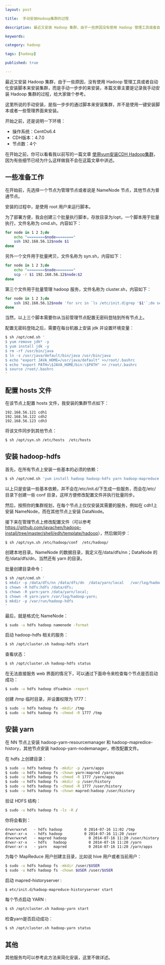 ```yaml
---
layout: post

title:  手动安装Hadoop集群的过程

description: 最近又安装 Hadoop 集群，由于一些原因没有使用 Hadoop 管理工具或者自动化安装脚本来安装集群，而是手动一步步的来安装，本篇文章主要是记录我手动安装 Hadoop 集群的过程，给大家做个参考。

keywords:  

category: hadoop

tags: [hadoop]

published: true

---
```


最近又安装 Hadoop 集群，由于一些原因，没有使用 Hadoop 管理工具或者自动化安装脚本来安装集群，而是手动一步步的来安装，本篇文章主要是记录我手动安装 Hadoop 集群的过程，给大家做个参考。

这里所说的手动安装，是指一步步的通过脚本来安装集群，并不是使用一键安装脚本或者一些管理界面来安装。

开始之前，还是说明一下环境：

- 操作系统：CentOs6.4
- CDH版本：4.7.0
- 节点数：4个

在开始之前，你可以看看我以前写的一篇文章 [使用yum安装CDH Hadoop集群](/2013/04/06/install-cloudera-cdh-by-yum/)，因为有些细节已经为什么这样做我不会在这篇文章中讲述。

## 一些准备工作

在开始前，先选择一个节点为管理节点或者说是 NameNode 节点，其他节点为普通节点。

安装的过程中，是使用 root 用户来运行脚本。

为了部署方便，我会创建三个批量执行脚本，存放目录为/opt，一个脚本用于批量执行，文件名称为 cmd.sh，内容如下：

```bash
for node in 1 2 3;do
	echo "========$node========"
	ssh 192.168.56.12$node $1
done
```

另外一个文件用于批量拷贝，文件名称为 syn.sh，内容如下：

```bash
for node in 1 2 3;do
	echo "========$node========"
	scp -r $1 192.168.56.12$node:$2
done
```

第三个文件用于批量管理 hadoop 服务，文件名称为 cluster.sh，内容如下：

```bash
for node in 1 2 3;do
	ssh 192.168.56.12$node 'for src in `ls /etc/init.d|grep '$1'`;do service $src '$2'; done'
done
```

当然，以上三个脚本需要你从当前管理节点配置无密码登陆到所有节点上。

配置无密码登陆之后，需要在每台机器上安装 jdk 并设置环境变量：

```bash
$ sh /opt/cmd.sh '
$ yum remove jdk* -y
$ yum install jdk -y
$ rm -rf /usr/bin/java
$ ln -s /usr/java/default/bin/java /usr/bin/java
$ echo "export JAVA_HOME=/usr/java/default" >>/root/.bashrc
$ echo "export PATH=\$JAVA_HOME/bin:\$PATH" >> /root/.bashrc
$ source /root/.bashrc
'
```

## 配置 hosts 文件

在该节点上配置 hosts 文件，我安装的集群节点如下：

```
192.168.56.121 cdh1
192.168.56.122 cdh2
192.168.56.123 cdh3
```

将该文件同步到其他节点：

```bash
$ sh /opt/syn.sh /etc/hosts  /etc/hosts
```

## 安装 hadoop-hdfs

首先，在所有节点上安装一些基本的必须的依赖：

```bash
$ sh /opt/cmd.sh 'yum install hadoop hadoop-hdfs yarn hadoop-mapreduce hive hbase zookeeper hbase'
```

以上只是安装一些基本依赖，并不会在/etc/init.d/下生成一些服务，而会在/etc/目录下创建一些 conf 目录，这样方便修改配置文件并执行批量同步。

然后，按照你的集群规划，在每个节点上仅仅安装其需要的服务，例如在 cdh1上安装 NameNode，而在其他节点上安装 DataNode。

接下来在管理节点上修改配置文件（可以参考 <https://github.com/javachen/hadoop-install/tree/master/shell/edh/template/hadoop>），然后做同步：

```bash
$ sh /opt/syn.sh /etc/hadoop/conf  /etc/hadoop/
```

创建本地目录。NameNode 的数据目录，我定义在/data/dfs/nn；DataNode 的在/data/dfs/dn，当然还有 yarn 的目录。

批量创建目录命令：

```bash
$ sh /opt/cmd.sh '
$ mkdir -p /data/dfs/nn /data/dfs/dn  /data/yarn/local   /var/log/hadoop-yarn;
$ chown -R hdfs:hdfs /data/dfs;
$ chown -R yarn:yarn /data/yarn/local;
$ chown -R yarn:yarn /var/log/hadoop-yarn;
$ mkdir -p /var/run/hadoop-hdfs
'
```

最后，就是格式化 NameNode：

```bash
$ sudo -u hdfs hadoop namenode -format
```

启动 hadoop-hdfs 相关的服务：

```bash
$ sh /opt/cluster.sh hadoop-hdfs start
```

查看状态：

```bash
$ sh /opt/cluster.sh hadoop-hdfs status
```

在无法直接服务 web 界面的情况下，可以通过下面命令来检查每个节点是否启动成功：

```bash
$ sudo -u hdfs hadoop dfsadmin -report
```

创建 /tmp 临时目录，并设置权限为 1777：

```bash
$ sudo -u hdfs hadoop fs -mkdir /tmp
$ sudo -u hdfs hadoop fs -chmod -R 1777 /tmp
```

## 安装 yarn

在 NN 节点上安装 hadoop-yarn-resourcemanager 和 hadoop-mapredice-history，其他节点安装 hadoop-yarn-nodemanager，修改配置文件。

在 hdfs 上创建目录：

```bash
$ sudo -u hdfs hadoop fs -mkdir -p /yarn/apps
$ sudo -u hdfs hadoop fs -chown yarn:mapred /yarn/apps
$ sudo -u hdfs hadoop fs -chmod -R 1777 /yarn/apps
$ sudo -u hdfs hadoop fs -mkdir -p /user/history
$ sudo -u hdfs hadoop fs -chmod -R 1777 /user/history
$ sudo -u hdfs hadoop fs -chown mapred:hadoop /user/history
```

验证 HDFS 结构：

```bash
$ sudo -u hdfs hadoop fs -ls -R /
```

你将会看到：

```
drwxrwxrwt   - hdfs hadoop          0 2014-07-16 11:02 /tmp
drwxr-xr-x   - hdfs hadoop          0 2014-07-16 11:20 /user
drwxrwxrwt   - mapred hadoop          0 2014-07-16 11:20 /user/history
drwxr-xr-x   - hdfs   hadoop          0 2014-07-16 11:20 /yarn
drwxr-xr-x   - yarn   mapred          0 2014-07-16 11:20 /yarn/apps
```

为每个 MapReduce 用户创建主目录，比如说 hive 用户或者当前用户：

```bash
$ sudo -u hdfs hadoop fs -mkdir /user/$USER
$ sudo -u hdfs hadoop fs -chown $USER /user/$USER
```

启动 mapred-historyserver :

```bash
$ etc/init.d/hadoop-mapreduce-historyserver start
```

每个节点启动 YARN :

```bash
$ sh /opt/cluster.sh hadoop-yarn start
```

检查yarn是否启动成功：

```bash
$ sh /opt/cluster.sh hadoop-yarn status
```

## 其他

其他服务均可以参考此方法来简化安装，这里不做详述。

